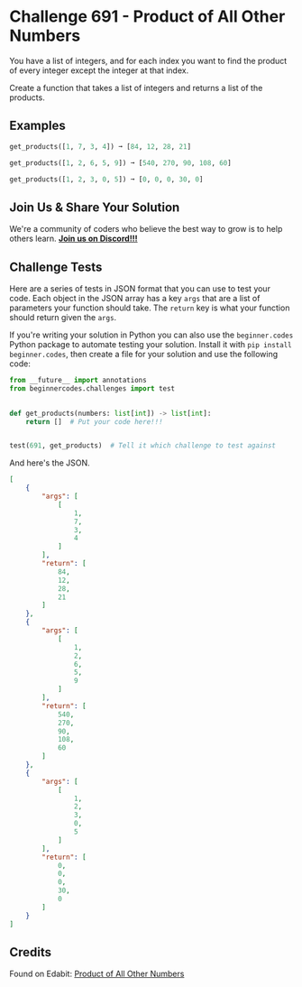 # Challenge 691 - Product of All Other Numbers

You have a list of integers, and for each index you want to find the product of every integer except the integer at that index.

Create a function that takes a list of integers and returns a list of the products.

## Examples
```python
get_products([1, 7, 3, 4]) ➞ [84, 12, 28, 21]

get_products([1, 2, 6, 5, 9]) ➞ [540, 270, 90, 108, 60]

get_products([1, 2, 3, 0, 5]) ➞ [0, 0, 0, 30, 0]
```
## Join Us & Share Your Solution

We're a community of coders who believe the best way to grow is to help others learn. **[Join us on Discord!!!](https://discord.gg/sfHykntuGy)**

## Challenge Tests

Here are a series of tests in JSON format that you can use to test your code. Each object in the JSON array has a key `args` that are a list of parameters your function should take. The `return` key is what your function should return given the `args`. 

If you're writing your solution in Python you can also use the `beginner.codes` Python package to automate testing your solution. Install it with `pip install beginner.codes`, then create a file for your solution and use the following code:
```python
from __future__ import annotations
from beginnercodes.challenges import test

    
def get_products(numbers: list[int]) -> list[int]:
    return []  # Put your code here!!!


test(691, get_products)  # Tell it which challenge to test against
```
And here's the JSON.
```json
[
    {
        "args": [
            [
                1,
                7,
                3,
                4
            ]
        ],
        "return": [
            84,
            12,
            28,
            21
        ]
    },
    {
        "args": [
            [
                1,
                2,
                6,
                5,
                9
            ]
        ],
        "return": [
            540,
            270,
            90,
            108,
            60
        ]
    },
    {
        "args": [
            [
                1,
                2,
                3,
                0,
                5
            ]
        ],
        "return": [
            0,
            0,
            0,
            30,
            0
        ]
    }
]
```
## Credits

Found on Edabit: [Product of All Other Numbers](https://edabit.com/challenge/dsAPLuCpkKCBELk24)
